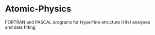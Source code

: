 # Atomic-Physics

FORTRAN and PASCAL programs for Hyperfine-structure (Hfs) analyses and data fitting 
